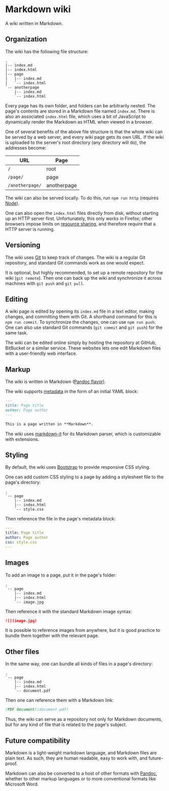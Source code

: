 Markdown wiki
=============

A wiki written in Markdown.

Organization
------------

The wiki has the following file structure:

    .
    |-- index.md
    |-- index.html
    |-- page
    |   |-- index.md
    |   `-- index.html
    `-- anotherpage
        |-- index.md
        `-- index.html

Every page has its own folder, and folders can be arbitrarily nested. The page's contents are stored in a Markdown file named `index.md`. There is also an associated `index.html` file, which uses a bit of JavaScript to dynamically render the Markdown as HTML when viewed in a browser.

One of several benefits of the above file structure is that the whole wiki can be served by a web server, and every wiki page gets its own URL. If the wiki is uploaded to the server's root directory (any directory will do), the addresses become:

| URL | Page |
| --- | ---- |
| `/` | root |
| `/page/` | page |
| `/anotherpage/` | anotherpage |

The wiki can also be served locally. To do this, run `npm run http` (requires [Node](http://nodejs.org/)).

One can also open the `index.html` files directly from disk, without starting up an HTTP server first. Unfortunately, this only works in Firefox; other browsers impose limits on [resource sharing](http://en.wikipedia.org/wiki/Cross-origin_resource_sharing), and therefore require that a HTTP server is running.

Versioning
----------

The wiki uses [Git](https://git-scm.com/) to keep track of changes. The wiki is a regular Git repository, and standard Git commands work as one would expect.

It is optional, but highly recommended, to set up a remote repository for the wiki (`git remote`). Then one can back up the wiki and synchronize it across machines with `git push` and `git pull`.

Editing
-------

A wiki page is edited by opening its `index.md` file in a text editor, making changes, and committing them with Git. A shorthand command for this is `npm run commit`. To synchronize the changes, one can use `npm run push`. One can also use standard Git commands (`git commit` and `git push`) for the same task.

The wiki can be edited online simply by hosting the repository at GitHub, BitBucket or a similar service. These websites lets one edit Markdown files with a user-friendly web interface.

Markup
------

The wiki is written in Markdown ([Pandoc flavor](http://pandoc.org/MANUAL.html#pandocs-markdown)).

The wiki supports [metadata](http://pandoc.org/MANUAL.html#metadata-blocks) in the form of an initial YAML block:

```markdown
---
title: Page title
author: Page author
---

This is a page written in **Markdown**.
```

The wiki uses [markdown-it](https://www.npmjs.com/package/markdown-it) for its Markdown parser, which is customizable with extensions.

Styling
-------

By default, the wiki uses [Bootstrap](http://getbootstrap.com/) to provide responsive CSS styling.

One can add custom CSS styling to a page by adding a stylesheet file to the page's directory:

    .
    `-- page
        |-- index.md
        |-- index.html
        `-- style.css

Then reference the file in the page's metadata block:

```yaml
---
title: Page title
author: Page author
css: style.css
---
```

Images
------

To add an image to a page, put it in the page's folder:

    .
    `-- page
        |-- index.md
        |-- index.html
        `-- image.jpg

Then reference it with the standard Markdown image syntax:

```markdown
![](image.jpg)
```

It is possible to reference images from anywhere, but it is good practice to bundle them together with the relevant page.

Other files
-----------

In the same way, one can bundle all kinds of files in a page's directory:

    .
    `-- page
        |-- index.md
        |-- index.html
        `-- document.pdf

Then one can reference them with a Markdown link:

```markdown
[PDF document](document.pdf)
```

Thus, the wiki can serve as a repository not only for Markdown documents, but for any kind of file that is related to the page's subject.

Future compatibility
--------------------

Markdown is a light-weight markdown language, and Markdown files are plain text. As such, they are human readable, easy to work with, and future-proof.

Markdown can also be converted to a host of other formats with [Pandoc](http://pandoc.org/), whether to other markup languages or to more conventional formats like Microsoft Word.
